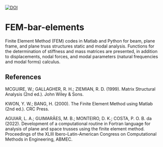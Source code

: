[![DOI](https://zenodo.org/badge/DOI/10.5281/zenodo.10055729.svg)](https://doi.org/10.5281/zenodo.10055729)

# FEM-bar-elements

Finite Element Method (FEM) codes in Matlab and Python for beam, plane frame, and plane truss structures static and modal analysis. Functions for the determination of stiffness and mass matrices are presented, in addition to displacements, nodal forces, and modal parameters (natural frequencies and modal forms) calculus.

## References

MCGUIRE, W.; GALLAGHER, R. H.; ZIEMIAN, R. D. (1999). Matrix Structural Analysis (2nd ed.). John Wiley & Sons.

KWON, Y. W.; BANG, H. (2000). The Finite Element Method using Matlab (2nd ed.). CRC Press.

AGUIAR, L. A.; GUIMARÃES, M. B.; MONTEIRO, D. K.; COSTA, P. O. B. da (2022). Development of a computational routine in Fortran language for analysis of plane and space trusses using the finite element method. Proceedings of the XLIII Ibero-Latin-American Congress on Computational Methods in Engineering, ABMEC.

